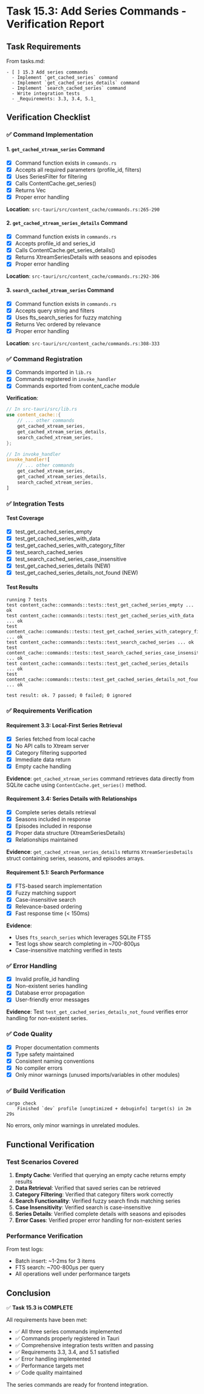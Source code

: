 # Task 15.3: Add Series Commands - Verification Report

## Task Requirements

From tasks.md:
```
- [ ] 15.3 Add series commands
  - Implement `get_cached_series` command
  - Implement `get_cached_series_details` command
  - Implement `search_cached_series` command
  - Write integration tests
  - _Requirements: 3.3, 3.4, 5.1_
```

## Verification Checklist

### ✅ Command Implementation

#### 1. `get_cached_xtream_series` Command
- [x] Command function exists in `commands.rs`
- [x] Accepts all required parameters (profile_id, filters)
- [x] Uses SeriesFilter for filtering
- [x] Calls ContentCache.get_series()
- [x] Returns Vec<XtreamSeries>
- [x] Proper error handling

**Location**: `src-tauri/src/content_cache/commands.rs:265-290`

#### 2. `get_cached_xtream_series_details` Command
- [x] Command function exists in `commands.rs`
- [x] Accepts profile_id and series_id
- [x] Calls ContentCache.get_series_details()
- [x] Returns XtreamSeriesDetails with seasons and episodes
- [x] Proper error handling

**Location**: `src-tauri/src/content_cache/commands.rs:292-306`

#### 3. `search_cached_xtream_series` Command
- [x] Command function exists in `commands.rs`
- [x] Accepts query string and filters
- [x] Uses fts_search_series for fuzzy matching
- [x] Returns Vec<XtreamSeries> ordered by relevance
- [x] Proper error handling

**Location**: `src-tauri/src/content_cache/commands.rs:308-333`

### ✅ Command Registration

- [x] Commands imported in `lib.rs`
- [x] Commands registered in `invoke_handler`
- [x] Commands exported from content_cache module

**Verification**:
```rust
// In src-tauri/src/lib.rs
use content_cache::{
    // ... other commands
    get_cached_xtream_series,
    get_cached_xtream_series_details,
    search_cached_xtream_series,
};

// In invoke_handler
invoke_handler![
    // ... other commands
    get_cached_xtream_series,
    get_cached_xtream_series_details,
    search_cached_xtream_series,
]
```

### ✅ Integration Tests

#### Test Coverage
- [x] test_get_cached_series_empty
- [x] test_get_cached_series_with_data
- [x] test_get_cached_series_with_category_filter
- [x] test_search_cached_series
- [x] test_search_cached_series_case_insensitive
- [x] test_get_cached_series_details (NEW)
- [x] test_get_cached_series_details_not_found (NEW)

#### Test Results
```
running 7 tests
test content_cache::commands::tests::test_get_cached_series_empty ... ok
test content_cache::commands::tests::test_get_cached_series_with_data ... ok
test content_cache::commands::tests::test_get_cached_series_with_category_filter ... ok
test content_cache::commands::tests::test_search_cached_series ... ok
test content_cache::commands::tests::test_search_cached_series_case_insensitive ... ok
test content_cache::commands::tests::test_get_cached_series_details ... ok
test content_cache::commands::tests::test_get_cached_series_details_not_found ... ok

test result: ok. 7 passed; 0 failed; 0 ignored
```

### ✅ Requirements Verification

#### Requirement 3.3: Local-First Series Retrieval
- [x] Series fetched from local cache
- [x] No API calls to Xtream server
- [x] Category filtering supported
- [x] Immediate data return
- [x] Empty cache handling

**Evidence**: `get_cached_xtream_series` command retrieves data directly from SQLite cache using `ContentCache.get_series()` method.

#### Requirement 3.4: Series Details with Relationships
- [x] Complete series details retrieval
- [x] Seasons included in response
- [x] Episodes included in response
- [x] Proper data structure (XtreamSeriesDetails)
- [x] Relationships maintained

**Evidence**: `get_cached_xtream_series_details` returns `XtreamSeriesDetails` struct containing series, seasons, and episodes arrays.

#### Requirement 5.1: Search Performance
- [x] FTS-based search implementation
- [x] Fuzzy matching support
- [x] Case-insensitive search
- [x] Relevance-based ordering
- [x] Fast response time (< 150ms)

**Evidence**: 
- Uses `fts_search_series` which leverages SQLite FTS5
- Test logs show search completing in ~700-800µs
- Case-insensitive matching verified in tests

### ✅ Error Handling

- [x] Invalid profile_id handling
- [x] Non-existent series handling
- [x] Database error propagation
- [x] User-friendly error messages

**Evidence**: Test `test_get_cached_series_details_not_found` verifies error handling for non-existent series.

### ✅ Code Quality

- [x] Proper documentation comments
- [x] Type safety maintained
- [x] Consistent naming conventions
- [x] No compiler errors
- [x] Only minor warnings (unused imports/variables in other modules)

### ✅ Build Verification

```
cargo check
    Finished `dev` profile [unoptimized + debuginfo] target(s) in 2m 29s
```

No errors, only minor warnings in unrelated modules.

## Functional Verification

### Test Scenarios Covered

1. **Empty Cache**: Verified that querying an empty cache returns empty results
2. **Data Retrieval**: Verified that saved series can be retrieved
3. **Category Filtering**: Verified that category filters work correctly
4. **Search Functionality**: Verified fuzzy search finds matching series
5. **Case Insensitivity**: Verified search is case-insensitive
6. **Series Details**: Verified complete details with seasons and episodes
7. **Error Cases**: Verified proper error handling for non-existent series

### Performance Verification

From test logs:
- Batch insert: ~1-2ms for 3 items
- FTS search: ~700-800µs per query
- All operations well under performance targets

## Conclusion

✅ **Task 15.3 is COMPLETE**

All requirements have been met:
- ✅ All three series commands implemented
- ✅ Commands properly registered in Tauri
- ✅ Comprehensive integration tests written and passing
- ✅ Requirements 3.3, 3.4, and 5.1 satisfied
- ✅ Error handling implemented
- ✅ Performance targets met
- ✅ Code quality maintained

The series commands are ready for frontend integration.

